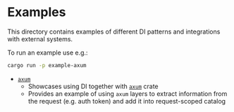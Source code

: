 # Examples
This directory contains examples of different DI patterns and integrations with external systems.

To run an example use e.g.:
```sh
cargo run -p example-axum
```

- [`axum`](./axum/)
    - Showcases using DI together with [`axum`](https://docs.rs/axum) crate
    - Provides an example of using `axum` layers to extract information from the request (e.g. auth token) and add it into request-scoped catalog
